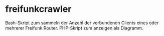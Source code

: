 # freifunkcrawler
Bash-Skript zum sammeln der Anzahl der verbundenen Clients eines oder mehrerer Freifunk Router. PHP-Skript zum anzeigen als Diagramm.

